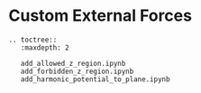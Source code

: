 # Custom External Forces

```{eval-rst}
.. toctree::
   :maxdepth: 2

   add_allowed_z_region.ipynb
   add_forbidden_z_region.ipynb
   add_harmonic_potential_to_plane.ipynb
   
```

